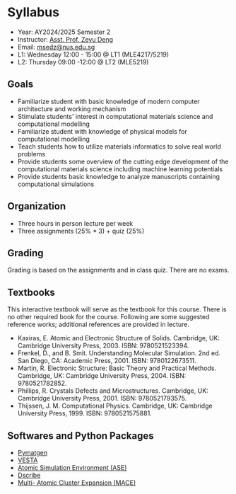 # Syllabus
- Year: AY2024/2025 Semester 2
- Instructor: [Asst. Prof. Zeyu Deng](https://cde.nus.edu.sg/mse/staff/zeyu-deng/)
- Email: msedz@nus.edu.sg
- L1: Wednesday 12:00 - 15:00 @ LT1 (MLE4217/5219)
- L2: Thursday 09:00 -12:00 @ LT2 (MLE5219)

## Goals
- Familiarize student with basic knowledge of modern computer architecture and working mechanism
- Stimulate students' interest in computational materials science and computational modelling
- Familiarize student with knowledge of physical models for computational modelling
- Teach students how to utilize materials informatics to solve real world problems
- Provide students some overview of the cutting edge development of the computational materials science including machine learning potentials
- Provide students basic knowledge to analyze manuscripts containing computational simulations
## Organization
- Three hours in person lecture per week
- Three assignments (25% * 3) + quiz (25%)

## Grading
Grading is based on the assignments and in class quiz. There are no exams.

## Textbooks
This interactive textbook will serve as the textbook for this course. There is no other required book for the course. Following are some suggested reference works; additional references are provided in lecture.

- Kaxiras, E. Atomic and Electronic Structure of Solids. Cambridge, UK: Cambridge University Press, 2003. ISBN: 9780521523394.
- Frenkel, D., and B. Smit. Understanding Molecular Simulation. 2nd ed. San Diego, CA: Academic Press, 2001. ISBN: 9780122673511.
- Martin, R. Electronic Structure: Basic Theory and Practical Methods. Cambridge, UK: Cambridge University Press, 2004. ISBN: 9780521782852.
- Phillips, R. Crystals Defects and Microstructures. Cambridge, UK: Cambridge University Press, 2001. ISBN: 9780521793575.
- Thijssen, J. M. Computational Physics. Cambridge, UK: Cambridge University Press, 1999. ISBN: 9780521575881.

## Softwares and Python Packages
- [Pymatgen](https://pymatgen.org)
- [VESTA](https://jp-minerals.org/vesta/en/)
- [Atomic Simulation Environment (ASE)](https://wiki.fysik.dtu.dk/ase/)
- [Dscribe](https://singroup.github.io/dscribe/latest/)
- [Multi- Atomic Cluster Expansion (MACE)](https://github.com/ACEsuit/mace)
